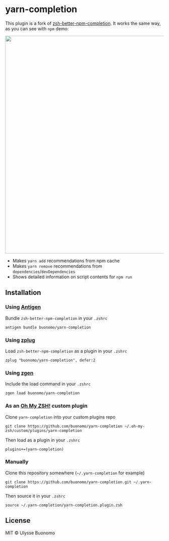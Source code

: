 # yarn-completion

This plugin is a fork of [zsh-better-npm-completion](https://github.com/lukechilds/zsh-better-npm-completion). It works the same way, as you can see with `npm` demo:

<img src="demo.gif" width="690">

* Makes `yarn add` recommendations from npm cache
* Makes `yarn remove` recommendations from `dependencies`/`devDependencies`
* Shows detailed information on script contents for `npm run`

## Installation

### Using [Antigen](https://github.com/zsh-users/antigen)

Bundle `zsh-better-npm-completion` in your `.zshrc`

```shell
antigen bundle buonomo/yarn-completion
```

### Using [zplug](https://github.com/b4b4r07/zplug)
Load `zsh-better-npm-completion` as a plugin in your `.zshrc`

```shell
zplug "buonomo/yarn-completion", defer:2

```
### Using [zgen](https://github.com/tarjoilija/zgen)

Include the load command in your `.zshrc`

```shell
zgen load buonomo/yarn-completion
```

### As an [Oh My ZSH!](https://github.com/robbyrussell/oh-my-zsh) custom plugin

Clone `yarn-completion` into your custom plugins repo

```shell
git clone https://github.com/buonomo/yarn-completion ~/.oh-my-zsh/custom/plugins/yarn-completion
```
Then load as a plugin in your `.zshrc`

```shell
plugins+=(yarn-completion)
```

### Manually
Clone this repository somewhere (`~/.yarn-completion` for example)

```shell
git clone https://github.com/buonomo/yarn-completion.git ~/.yarn-completion
```
Then source it in your `.zshrc`

```shell
source ~/.yarn-completion/yarn-completion.plugin.zsh
```

## License

MIT © Ulysse Buonomo

